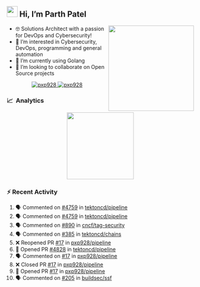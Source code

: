 ## <img src="https://github.com/TheDudeThatCode/TheDudeThatCode/blob/master/Assets/Hi.gif" width="29px"> Hi, I’m Parth Patel

<img align="right"  src="https://media.giphy.com/media/PRgs2sn03T1xpCSWKe/giphy.gif" width="230">

- :nerd_face: Solutions Architect with a passion for DevOps and Cybersecurity!
- 👀  I’m interested in Cybersecurity, DevOps, programming and general automation
- 🌱  I’m currently using Golang
- 💞️  I’m looking to collaborate on Open Source projects

<p align="center">
  <a href="https://linkedin.com/in/pxp928" target="blank">
    <img src="https://img.shields.io/badge/linkedin-%230077B5.svg?&style=for-the-badge&logo=linkedin&logoColor=white" alt="pxp928" />
  </a>
  <a href="https://twitter.com/pxp928" target="blank">
    <img src="https://img.shields.io/badge/Twitter-1DA1F2?style=for-the-badge&logo=twitter&logoColor=white" alt="pxp928" />
  </a>
</p>

### 📈 &nbsp;Analytics

<p align="center">
  <a href="https://github.com/pxp928">
    <img height="180em" src="https://github-readme-stats-eight-theta.vercel.app/api?username=pxp928&show_icons=true&theme=radical&include_all_commits=true&count_private=true&line_height=26"/>
  </a>
</p>

### :zap: Recent Activity

<!--START_SECTION:activity-->
1. 🗣 Commented on [#4759](https://github.com/tektoncd/pipeline/issues/4759) in [tektoncd/pipeline](https://github.com/tektoncd/pipeline)
2. 🗣 Commented on [#4759](https://github.com/tektoncd/pipeline/issues/4759) in [tektoncd/pipeline](https://github.com/tektoncd/pipeline)
3. 🗣 Commented on [#890](https://github.com/cncf/tag-security/issues/890) in [cncf/tag-security](https://github.com/cncf/tag-security)
4. 🗣 Commented on [#385](https://github.com/tektoncd/chains/issues/385) in [tektoncd/chains](https://github.com/tektoncd/chains)
5. ❌ Reopened PR [#17](https://github.com/pxp928/pipeline/pull/17) in [pxp928/pipeline](https://github.com/pxp928/pipeline)
6. 💪 Opened PR [#4828](https://github.com/tektoncd/pipeline/pull/4828) in [tektoncd/pipeline](https://github.com/tektoncd/pipeline)
7. 🗣 Commented on [#17](https://github.com/pxp928/pipeline/issues/17) in [pxp928/pipeline](https://github.com/pxp928/pipeline)
8. ❌ Closed PR [#17](https://github.com/pxp928/pipeline/pull/17) in [pxp928/pipeline](https://github.com/pxp928/pipeline)
9. 💪 Opened PR [#17](https://github.com/pxp928/pipeline/pull/17) in [pxp928/pipeline](https://github.com/pxp928/pipeline)
10. 🗣 Commented on [#205](https://github.com/buildsec/ssf/issues/205) in [buildsec/ssf](https://github.com/buildsec/ssf)
<!--END_SECTION:activity-->

<!---
pxp928/pxp928 is a ✨ special ✨ repository because its `README.md` (this file) appears on your GitHub profile.
You can click the Preview link to take a look at your changes.
--->
